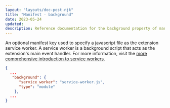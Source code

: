 ```yaml
---
layout: "layouts/doc-post.njk"
title: "Manifest - background"
date: 2023-05-24
updated: 
description: Reference documentation for the background property of manifest.json.
---
```


An optional manifest key used to specify a javascript file as the extension service worker. A service worker is a background script that acts as the extension's main event handler. For more information, visit the [more comprehensive introduction to service workers](/docs/extensions/mv3/service_workers/#manifest).

```json
{
  ...
   "background": {
      "service_worker": "service-worker.js",
      "type": "module"
    },
  ...
}
```
